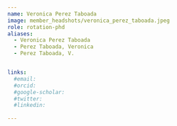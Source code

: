```yaml
---
name: Veronica Perez Taboada
image: member_headshots/veronica_perez_taboada.jpeg
role: rotation-phd
aliases:
  - Veronica Perez Taboada
  - Perez Taboada, Veronica
  - Perez Taboada, V.


links:
  #email: 
  #orcid: 
  #google-scholar:
  #twitter: 
  #linkedin: 
  
---
```








